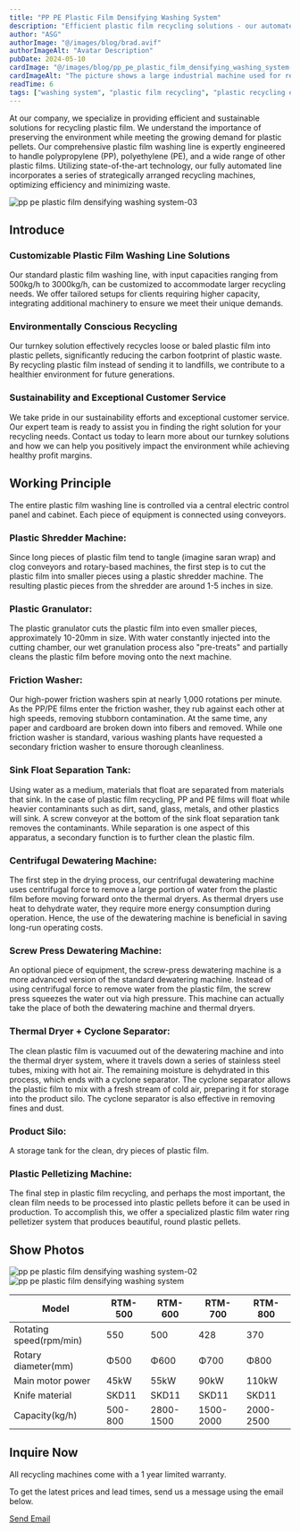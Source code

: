 ```yaml
---
title: "PP PE Plastic Film Densifying Washing System"
description: "Efficient plastic film recycling solutions - our automated washing line recycles PP, PE & diverse plastic films into high-quality pellets. Customizable capacities up to 3000kg/hr. Eco-friendly turnkey system minimizes waste, preserves environment. Contact us for tailored recycling solutions."
author: "ASG"
authorImage: "@/images/blog/brad.avif"
authorImageAlt: "Avatar Description"
pubDate: 2024-05-10
cardImage: "@/images/blog/pp_pe_plastic_film_densifying_washing_system-04.webp"
cardImageAlt: "The picture shows a large industrial machine used for recycling plastics or processing other materials. It consists of various components such as conveyor belts, shredders, sorters, and separators. The machine appears to be designed for sorting, grinding, and processing waste materials into recyclable or reusable products. The steel and blue-colored parts indicate a heavy-duty, industrial-grade construction for handling large volumes of materials efficiently."
readTime: 6
tags: ["washing system", "plastic film recycling", "plastic recycling equipment", "plastic washing line", "densifying washing system" ]
---
```

At our company, we specialize in providing efficient and sustainable solutions for recycling plastic film. We understand the importance of preserving the environment while meeting the growing demand for plastic pellets. Our comprehensive plastic film washing line is expertly engineered to handle polypropylene (PP), polyethylene (PE), and a wide range of other plastic films. Utilizing state-of-the-art technology, our fully automated line incorporates a series of strategically arranged recycling machines, optimizing efficiency and minimizing waste.

![pp pe plastic film densifying washing system-03](/images/pp_pe_plastic_film_densifying_washing_system-03.webp)

## Introduce

### Customizable Plastic Film Washing Line Solutions
Our standard plastic film washing line, with input capacities ranging from 500kg/h to 3000kg/h, can be customized to accommodate larger recycling needs. We offer tailored setups for clients requiring higher capacity, integrating additional machinery to ensure we meet their unique demands.

### Environmentally Conscious Recycling
Our turnkey solution effectively recycles loose or baled plastic film into plastic pellets, significantly reducing the carbon footprint of plastic waste. By recycling plastic film instead of sending it to landfills, we contribute to a healthier environment for future generations.

### Sustainability and Exceptional Customer Service
We take pride in our sustainability efforts and exceptional customer service. Our expert team is ready to assist you in finding the right solution for your recycling needs. Contact us today to learn more about our turnkey solutions and how we can help you positively impact the environment while achieving healthy profit margins.

## Working Principle
The entire plastic film washing line is controlled via a central electric control panel and cabinet. Each piece of equipment is connected using conveyors.

### Plastic Shredder Machine:
Since long pieces of plastic film tend to tangle (imagine saran wrap) and clog conveyors and rotary-based machines, the first step is to cut the plastic film into smaller pieces using a plastic shredder machine. The resulting plastic pieces from the shredder are around 1-5 inches in size.

### Plastic Granulator:
The plastic granulator cuts the plastic film into even smaller pieces, approximately 10-20mm in size. With water constantly injected into the cutting chamber, our wet granulation process also "pre-treats" and partially cleans the plastic film before moving onto the next machine.

### Friction Washer:
Our high-power friction washers spin at nearly 1,000 rotations per minute. As the PP/PE films enter the friction washer, they rub against each other at high speeds, removing stubborn contamination. At the same time, any paper and cardboard are broken down into fibers and removed. While one friction washer is standard, various washing plants have requested a secondary friction washer to ensure thorough cleanliness.

### Sink Float Separation Tank:
Using water as a medium, materials that float are separated from materials that sink. In the case of plastic film recycling, PP and PE films will float while heavier contaminants such as dirt, sand, glass, metals, and other plastics will sink. A screw conveyor at the bottom of the sink float separation tank removes the contaminants. While separation is one aspect of this apparatus, a secondary function is to further clean the plastic film.

### Centrifugal Dewatering Machine:
The first step in the drying process, our centrifugal dewatering machine uses centrifugal force to remove a large portion of water from the plastic film before moving forward onto the thermal dryers. As thermal dryers use heat to dehydrate water, they require more energy consumption during operation. Hence, the use of the dewatering machine is beneficial in saving long-run operating costs.

### Screw Press Dewatering Machine:
An optional piece of equipment, the screw-press dewatering machine is a more advanced version of the standard dewatering machine. Instead of using centrifugal force to remove water from the plastic film, the screw press squeezes the water out via high pressure. This machine can actually take the place of both the dewatering machine and thermal dryers.

### Thermal Dryer + Cyclone Separator:
The clean plastic film is vacuumed out of the dewatering machine and into the thermal dryer system, where it travels down a series of stainless steel tubes, mixing with hot air. The remaining moisture is dehydrated in this process, which ends with a cyclone separator. The cyclone separator allows the plastic film to mix with a fresh stream of cold air, preparing it for storage into the product silo. The cyclone separator is also effective in removing fines and dust.

### Product Silo:
A storage tank for the clean, dry pieces of plastic film.

### Plastic Pelletizing Machine:
The final step in plastic film recycling, and perhaps the most important, the clean film needs to be processed into plastic pellets before it can be used in production. To accomplish this, we offer a specialized plastic film water ring pelletizer system that produces beautiful, round plastic pellets.

## Show Photos
![pp pe plastic film densifying washing system-02](/images/pp_pe_plastic_film_densifying_washing_system-02.webp)
![pp pe plastic film densifying washing system](/images/pp_pe_plastic_film_densifying_washing_system.webp)


<div class="scrollable-table-container">
  <table>
  <thead>
   <tr>
      <th>Model</th>
      <th>RTM-500</th>
      <th>RTM-600</th>
      <th>RTM-700</th>
      <th>RTM-800</th>
    </tr>
  </thead>
  <tbody>
    <tr>
      <td>Rotating speed(rpm/min)</td>
      <td>550</td>
      <td>500</td>
      <td>428</td>
      <td>370</td>
    </tr>
    <tr>
      <td>Rotary diameter(mm)</td>
      <td>Φ500</td>
      <td>Φ600</td>
      <td>Φ700</td>
      <td>Φ800</td>
    </tr>
    <tr>
      <td>Main motor power</td>
      <td>45kW</td>
      <td>55kW</td>
      <td>90kW</td>
      <td>110kW</td>
    </tr>
    <tr>
      <td>Knife material</td>
      <td>SKD11</td>
      <td>SKD11</td>
      <td>SKD11</td>
      <td>SKD11</td>
    </tr>
    <tr>
      <td>Capacity(kg/h)</td>
      <td>500-800</td>
      <td>2800-1500</td>
      <td>1500-2000</td>
      <td>2000-2500</td>
    </tr>
  </tbody>
</table>
</div>

## Inquire Now

All recycling machines come with a 1 year limited warranty.

To get the latest prices and lead times, send us a message using the email below.

<div class="email-button-container">
  <a href="mailto:sales@rumtoo.com" class="email-button">Send Email</a>
</div>
